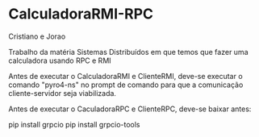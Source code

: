 # CalculadoraRMI-RPC

Cristiano e Jorao

Trabalho da matéria Sistemas Distribuídos em que temos que fazer uma calculadora usando RPC e RMI

Antes de executar o CalculadoraRMI e ClienteRMI, deve-se executar o comando "pyro4-ns" 
no prompt de comando para que a comunicação cliente-servidor seja viabilizada.

Antes de executar o CaculadoraRPC e ClienteRPC, deve-se baixar antes:

pip install grpcio
pip install grpcio-tools


